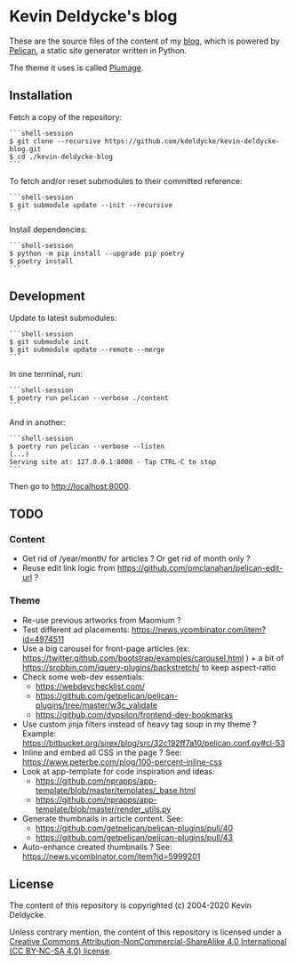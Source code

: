 # Kevin Deldycke's blog

These are the source files of the content of my
[blog](https://kevin.deldycke.com), which is powered by
[Pelican](https://getpelican.com), a static site generator written in Python.

The theme it uses is called [Plumage](https://github.com/kdeldycke/plumage).

## Installation

Fetch a copy of the repository:

    ```shell-session
    $ git clone --recursive https://github.com/kdeldycke/kevin-deldycke-blog.git
    $ cd ./kevin-deldycke-blog
    ```

To fetch and/or reset submodules to their committed reference:

    ```shell-session
    $ git submodule update --init --recursive
    ```

Install dependencies:

    ```shell-session
    $ python -m pip install --upgrade pip poetry
    $ poetry install
    ```

## Development

Update to latest submodules:

    ```shell-session
    $ git submodule init
    $ git submodule update --remote --merge
    ```

In one terminal, run:

    ```shell-session
    $ poetry run pelican --verbose ./content
    ```

And in another:

    ```shell-session
    $ poetry run pelican --verbose --listen
    (...)
    Serving site at: 127.0.0.1:8000 - Tap CTRL-C to stop
    ```

Then go to [http://localhost:8000](http://localhost:8000).


## TODO

### Content

  * Get rid of /year/month/ for articles ? Or get rid of month only ?
  * Reuse edit link logic from https://github.com/pmclanahan/pelican-edit-url ?

### Theme

  * Re-use previous artworks from Maomium ?
  * Test different ad placements: https://news.ycombinator.com/item?id=4974511
  * Use a big carousel for front-page articles (ex: https://twitter.github.com/bootstrap/examples/carousel.html ) + a bit of https://srobbin.com/jquery-plugins/backstretch/ to keep aspect-ratio
  * Check some web-dev essentials:
      * https://webdevchecklist.com/
      * https://github.com/getpelican/pelican-plugins/tree/master/w3c_validate
      * https://github.com/dypsilon/frontend-dev-bookmarks
  * Use custom jinja filters instead of heavy tag soup in my theme ? Example: https://bitbucket.org/sirex/blog/src/32c192ff7a10/pelican.conf.py#cl-53
  * Inline and embed all CSS in the page ? See: https://www.peterbe.com/plog/100-percent-inline-css
  * Look at app-template for code inspiration and ideas:
      *  https://github.com/nprapps/app-template/blob/master/templates/_base.html
      *  https://github.com/nprapps/app-template/blob/master/render_utils.py
  * Generate thumbnails in article content. See:
      * https://github.com/getpelican/pelican-plugins/pull/40
      * https://github.com/getpelican/pelican-plugins/pull/43
  * Auto-enhance created thumbnails ? See: https://news.ycombinator.com/item?id=5999201


License
-------

The content of this repository is copyrighted (c) 2004-2020 Kevin Deldycke.

Unless contrary mention, the content of this repository is licensed under a
[Creative Commons Attribution-NonCommercial-ShareAlike 4.0 International (CC
BY-NC-SA 4.0) license](LICENSE).
